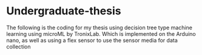 # Undergraduate-thesis
The following is the coding for my thesis using decision tree type machine learning using microML by TronixLab. Which is implemented on the Arduino nano, as well as using a flex sensor to use the sensor media for data collection
